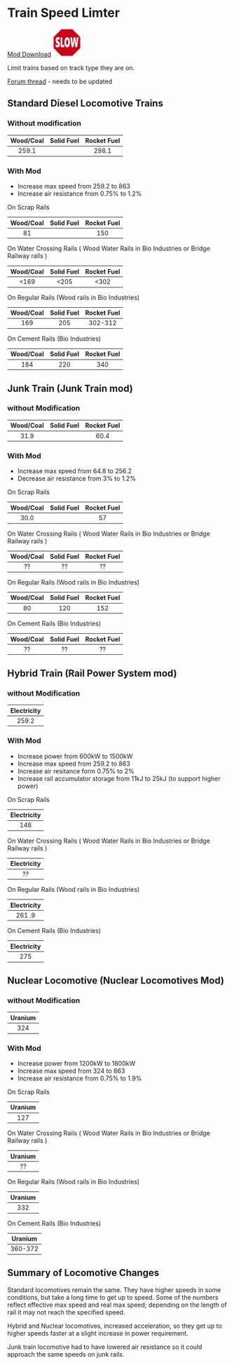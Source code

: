 # Train Speed Limter

[Mod Download](https://mods.factorio.com/mods/d3x0r/train-speed-limiter) ![icon](images/thumb.png)

Limit trains based on track type they are on.

[Forum thread](https://forums.factorio.com) - needs to be updated

## Standard Diesel Locomotive Trains
### Without modification
| Wood/Coal | Solid Fuel | Rocket Fuel |
|:------:|:---:|:---:|
| 259.1 | | 298.1 |

### With Mod

  - Increase max speed from 259.2 to 863
  - Increase air resistance from 0.75% to 1.2%


On Scrap Rails

| Wood/Coal | Solid Fuel | Rocket Fuel |
|:------:|:---:|:---:|
| 81 | | 150 |

On Water Crossing Rails ( Wood Water Rails in Bio Industries or Bridge Railway rails )

| Wood/Coal | Solid Fuel | Rocket Fuel |
|:------:|:---:|:---:|
| <169 | <205 | <302 |

On Regular Rails (Wood rails in Bio Industries)

| Wood/Coal | Solid Fuel | Rocket Fuel |
|:------:|:---:|:---:|
| 169 | 205 |  302-312 |

On Cement Rails (Bio Industries)

| Wood/Coal | Solid Fuel | Rocket Fuel |
|:------:|:---:|:---:|
| 184 | 220 |  340 |

## Junk Train (Junk Train mod)
### without Modification
| Wood/Coal | Solid Fuel | Rocket Fuel |
|:------:|:---:|:---:|
| 31.9 |  | 60.4 |

### With Mod

  - Increase max speed from 64.8 to 256.2
  - Decrease air resistance from 3% to 1.2%

On Scrap Rails

| Wood/Coal | Solid Fuel | Rocket Fuel |
|:------:|:---:|:---:|
| 30.0 | | 57 |

On Water Crossing Rails ( Wood Water Rails in Bio Industries or Bridge Railway rails )

| Wood/Coal | Solid Fuel | Rocket Fuel |
|:------:|:---:|:---:|
| ?? | ?? | ?? |

On Regular Rails (Wood rails in Bio Industries)

| Wood/Coal | Solid Fuel | Rocket Fuel |
|:------:|:---:|:---:|
| 80 | 120 |  152 |

On Cement Rails (Bio Industries)

| Wood/Coal | Solid Fuel | Rocket Fuel |
|:------:|:---:|:---:|
| ?? | ?? | ?? |

## Hybrid Train (Rail Power System mod)
### without Modification
| Electricity |
|:------:|
| 259.2 |

### With Mod

  - Increase power from 600kW to 1500kW
  - Increase max speed from 259.2 to 863
  - Increase air resitance form 0.75% to 2%
  - Increase rail accumulator storage from 11kJ to 25kJ (to support higher power)

On Scrap Rails

| Electricity |
|:------:|
| 146 |

On Water Crossing Rails ( Wood Water Rails in Bio Industries or Bridge Railway rails )

| Electricity |
|:------:|
| ?? | ?? | ?? |

On Regular Rails (Wood rails in Bio Industries)

| Electricity |
|:------:|
| 261 .9 |

On Cement Rails (Bio Industries)

| Electricity |
|:------:|
| 275 |

## Nuclear Locomotive (Nuclear Locomotives Mod)
### without Modification

| Uranium |
|:------:|
| 324 |

### With Mod

  - Increase power from 1200kW to 1800kW
  - Increase max speed from 324 to 863
  - Increase air resistance from 0.75% to 1.9%

On Scrap Rails

| Uranium |
|:------:|
| 127 |

On Water Crossing Rails ( Wood Water Rails in Bio Industries or Bridge Railway rails )

| Uranium |
|:------:|
| ?? |

On Regular Rails (Wood rails in Bio Industries)

| Uranium |
|:------:|
| 332 |

On Cement Rails (Bio Industries)

| Uranium |
|:------:|
| 360-372 |


## Summary of Locomotive Changes

Standard locomotives remain the same.  They have higher speeds in some conditions, but take a long time to get up to speed. 
Some of the numbers reflect effective max speed and real max speed; depending on the length of rail it may not reach the specified speed.

Hybrid and Nuclear locomotives, increased acceleration, so they get up to higher speeds faster at a slight increase in power requirement.

Junk train locomotive had to have lowered air resistance so it could approach the same speeds on junk rails.



